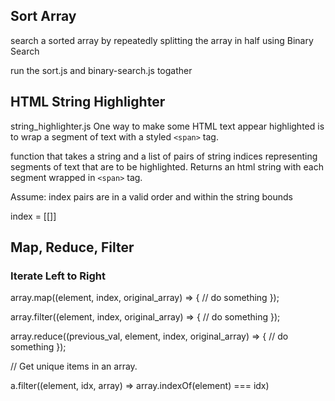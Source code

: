 ## Sort Array

search a sorted array by repeatedly splitting the array in half using Binary Search

run the sort.js and binary-search.js togather

## HTML String Highlighter
string_highlighter.js
One way to make some HTML text appear highlighted is to wrap a segment of text with a styled `<span>` tag.

function that takes a string and a list of pairs of string indices representing segments of text that are to be highlighted. Returns an html string with each segment wrapped in `<span>` tag.

Assume: index pairs are in a valid order and within the string bounds

index = [[]]

## Map, Reduce, Filter
### Iterate Left to Right

array.map((element, index, original_array) => {
      // do something
});

array.filter((element, index, original_array) => {
      // do something
});

array.reduce((previous_val, element, index, original_array) => {
      // do something
});

// Get unique items in an array.

a.filter((element, idx, array) => array.indexOf(element) === idx)
